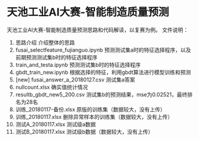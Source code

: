 #  天池工业AI大赛-智能制造质量预测
天池工业AI大赛-智能制造质量预测思路和代码解读，以复赛为例。
文件说明：
1. 思路介绍 介绍整体的思路
2. fusai_selectfeature_fujianguo.ipynb 预测测试集a时的特征选择程序，以及前期预测测试集b时的特征选择程序
2. train_and_testa.ipynb 预测测试集b时的特征选择程序
3. gbdt_train_new.ipynb 根据选择的特征，利用gbdt算法进行模型训练和预测
4. [new] fusai_answer_a_20180127.csv 测试集a答案
5. nullcount.xlsx 确实值统计情况
6. resultb_gbdt_new5_200.csv 测试集b的预测结果，mse为0.02521，最终排名为28名
7. 训练_20180117-备份.xlsx  原版的训练集（数据较大，没有上传）
8. 训练_20180117.xlsx  删除异常样本的训练集（数据较大，没有上传）
9. 测试A_20180117.xlsx 测试级a数据
10. 测试B_20180117.xlsx 测试级b数据（数据较大，没有上传）
